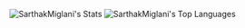 ![SarthakMiglani's Stats](https://github-readme-stats.vercel.app/api?username=SarthakMiglani&theme=vue-dark&show_icons=true&hide_border=true&count_private=true)
![SarthakMiglani's Top Languages](https://github-readme-stats.vercel.app/api/top-langs/?username=SarthakMiglani&theme=vue-dark&show_icons=true&hide_border=true&layout=compact)
